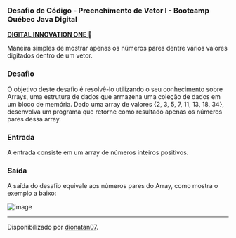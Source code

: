 <h3>
Desafio de Código - Preenchimento de Vetor I - Bootcamp Québec Java Digital
</h3>
<strong> <a href="https://web.digitalinnovation.one/home"> DIGITAL INNOVATION ONE  </a>
</strong> 🧡

<br>

<p>Maneira simples de mostrar apenas os números pares dentre vários valores digitados dentro de um vetor.

<h3>Desafio</h3>
O objetivo deste desafio é resolvê-lo utilizando o seu conhecimento sobre Arrays,
uma estrutura de dados que armazena uma coleção de dados em um bloco de memória.
Dado uma array de valores {2, 3, 5, 7, 11, 13, 18, 34},
desenvolva um programa que retorne como resultado apenas os números pares dessa array.

<h3>Entrada</h3>
A entrada consiste em um array de números inteiros positivos.

<h3>Saída</h3>
A saída do desafio equivale aos números pares do Array, como mostra o exemplo a baixo:

![image](https://user-images.githubusercontent.com/103437425/198276609-cc3b08ab-fd75-4072-8176-4709e6a21446.png)

------------

Disponibilizado por [dionatan07](https://www.linkedin.com/in/dionatandeandrade/ "LinkedIn").
